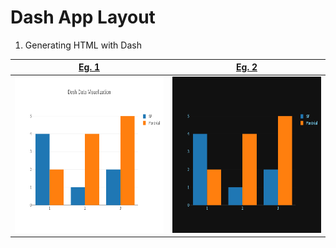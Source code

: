 # Dash App Layout
1. Generating HTML with Dash    

[Eg. 1](../Code/Generating%20HTML%20with%20Dash.py)            |  [Eg. 2](../Code/Generating%20HTML%20with%20Dash%2002.py)   
:-------------------------:|:-------------------------:
<img src="../images/Generating%20HTML%20with%20Dash.png" height="250">   |  <img src="../images/Generating%20HTML%20with%20Dash%2002.png" height="250"> 
